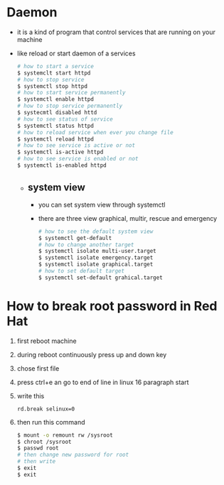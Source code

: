 # Daemon

- it is a kind of program that control services that are running on your machine 

- like reload or start daemon of a services

  ```bash
  # how to start a service
  $ systemclt start httpd
  # how to stop service
  $ systemctl stop httpd
  # how to start service permanently
  $ systemctl enable httpd
  # how to stop service permanently 
  $ systecmtl disabled httd
  # how to see status of service
  $ systemctl status httpd
  # how to reload service when ever you change file
  $ systemctl reload httpd
  # how to see service is active or not
  $ systemctl is-active httpd
  # how to see service is enabled or not
  $ systemctl is-enabled httpd
  ```

  - ## system view 
  
    - you can set system view through systemctl 
  
    - there are three view graphical, multir, rescue and emergency
  
      ```bash
      # how to see the default system view
      $ systemctl get-default
      # how to change another target
      $ systemctl isolate multi-user.target
      $ systemctl isolate emergency.target
      $ systemctl isolate graphical.target
      # how to set default target
      $ systemctl set-default grahical.target
      ```
  
      

# How to break root password in Red Hat 

1. first reboot  machine

2.  during reboot continuously press up and down key 

3. chose first file

4. press ctrl+e an go to end of line in linux 16 paragraph start

5. write this 

   ```basic
   rd.break selinux=0
   ```

   

6. then run this command

   ```bash
   $ mount -o remount rw /sysroot
   $ chroot /sysroot
   $ passwd root
   # then change new password for root
   # then write
   $ exit
   $ exit
   ```

   